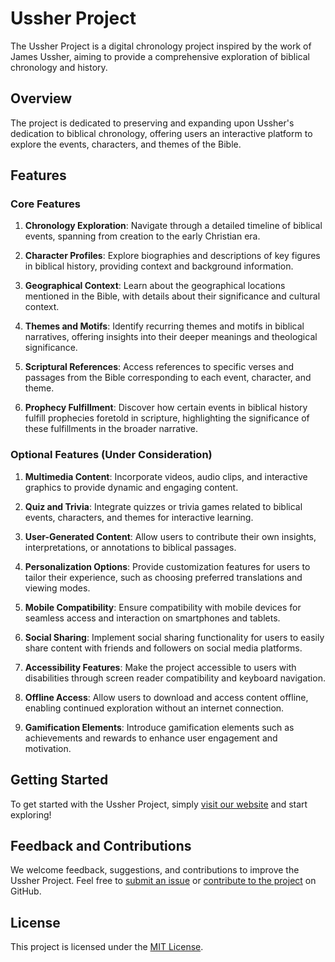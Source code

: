 # Ussher Project

The Ussher Project is a digital chronology project inspired by the work of James Ussher, aiming to provide a comprehensive exploration of biblical chronology and history.

## Overview

The project is dedicated to preserving and expanding upon Ussher's dedication to biblical chronology, offering users an interactive platform to explore the events, characters, and themes of the Bible.

## Features

### Core Features

1. **Chronology Exploration**: Navigate through a detailed timeline of biblical events, spanning from creation to the early Christian era.

2. **Character Profiles**: Explore biographies and descriptions of key figures in biblical history, providing context and background information.

3. **Geographical Context**: Learn about the geographical locations mentioned in the Bible, with details about their significance and cultural context.

4. **Themes and Motifs**: Identify recurring themes and motifs in biblical narratives, offering insights into their deeper meanings and theological significance.

5. **Scriptural References**: Access references to specific verses and passages from the Bible corresponding to each event, character, and theme.

6. **Prophecy Fulfillment**: Discover how certain events in biblical history fulfill prophecies foretold in scripture, highlighting the significance of these fulfillments in the broader narrative.

### Optional Features (Under Consideration)

1. **Multimedia Content**: Incorporate videos, audio clips, and interactive graphics to provide dynamic and engaging content.

2. **Quiz and Trivia**: Integrate quizzes or trivia games related to biblical events, characters, and themes for interactive learning.

3. **User-Generated Content**: Allow users to contribute their own insights, interpretations, or annotations to biblical passages.

4. **Personalization Options**: Provide customization features for users to tailor their experience, such as choosing preferred translations and viewing modes.

5. **Mobile Compatibility**: Ensure compatibility with mobile devices for seamless access and interaction on smartphones and tablets.

6. **Social Sharing**: Implement social sharing functionality for users to easily share content with friends and followers on social media platforms.

7. **Accessibility Features**: Make the project accessible to users with disabilities through screen reader compatibility and keyboard navigation.

8. **Offline Access**: Allow users to download and access content offline, enabling continued exploration without an internet connection.

9. **Gamification Elements**: Introduce gamification elements such as achievements and rewards to enhance user engagement and motivation.

## Getting Started

To get started with the Ussher Project, simply [visit our website](https://example.com) and start exploring!

## Feedback and Contributions

We welcome feedback, suggestions, and contributions to improve the Ussher Project. Feel free to [submit an issue](https://github.com/yourusername/ushher-project/issues) or [contribute to the project](https://github.com/yourusername/ushher-project/pulls) on GitHub.

## License

This project is licensed under the [MIT License](LICENSE).
